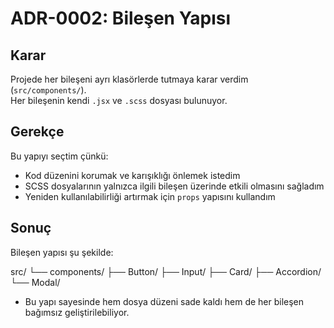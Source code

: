 # ADR-0002: Bileşen Yapısı

## Karar

Projede her bileşeni ayrı klasörlerde tutmaya karar verdim (`src/components/`).  
Her bileşenin kendi `.jsx` ve `.scss` dosyası bulunuyor.

## Gerekçe

Bu yapıyı seçtim çünkü:

- Kod düzenini korumak ve karışıklığı önlemek istedim  
- SCSS dosyalarının yalnızca ilgili bileşen üzerinde etkili olmasını sağladım  
- Yeniden kullanılabilirliği artırmak için `props` yapısını kullandım  

## Sonuç

Bileşen yapısı şu şekilde:

src/
└── components/
├── Button/
├── Input/
├── Card/
├── Accordion/
└── Modal/

- Bu yapı sayesinde hem dosya düzeni sade kaldı hem de her bileşen bağımsız geliştirilebiliyor.
